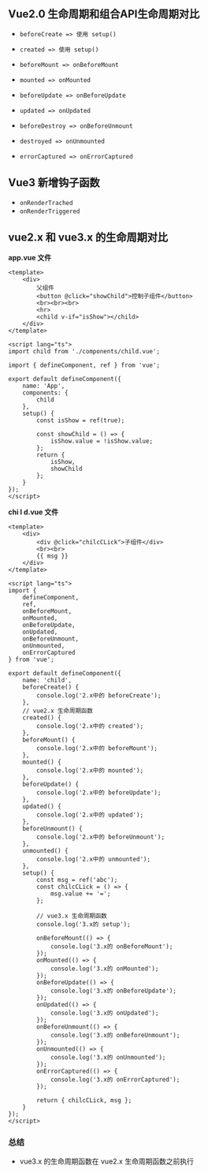## Vue2.0 生命周期和组合API生命周期对比

+ `beforeCreate => 使用 setup()`

+ `created => 使用 setup()`

+ `beforeMount => onBeforeMount`
+ `mounted => onMounted`
+ `beforeUpdate => onBeforeUpdate`
+ `updated => onUpdated`
+ `beforeDestroy => onBeforeUnmount`
+ `destroyed => onUnmounted`
+ `errorCaptured => onErrorCaptured`





## Vue3 新增钩子函数

+ `onRenderTrached`
+ `onRenderTriggered`





## vue2.x 和 vue3.x 的生命周期对比

**app.vue 文件**

```vue
<template>
    <div>
        父组件
        <button @click="showChild">控制子组件</button>
        <br><br><br>
        <hr>
        <child v-if="isShow"></child>
    </div>
</template>

<script lang="ts">
import child from './components/child.vue';

import { defineComponent, ref } from 'vue';

export default defineComponent({
    name: 'App',
    components: {
        child
    },
    setup() {
        const isShow = ref(true);

        const showChild = () => {
            isShow.value = !isShow.value;
        };
        return {
            isShow,
            showChild
        };
    }
});
</script>
```



**chi l d.vue 文件**

```vue
<template>
    <div>
        <div @click="chilcCLick">子组件</div>
        <br><br>
        {{ msg }}
    </div>
</template>

<script lang="ts">
import {
    defineComponent,
    ref,
    onBeforeMount,
    onMounted,
    onBeforeUpdate,
    onUpdated,
    onBeforeUnmount,
    onUnmounted,
    onErrorCaptured
} from 'vue';

export default defineComponent({
    name: 'child',
    beforeCreate() {
        console.log('2.x中的 beforeCreate');
    },
  	// vue2.x 生命周期函数
    created() {
        console.log('2.x中的 created');
    },
    beforeMount() {
        console.log('2.x中的 beforeMount');
    },
    mounted() {
        console.log('2.x中的 mounted');
    },
    beforeUpdate() {
        console.log('2.x中的 beforeUpdate');
    },
    updated() {
        console.log('2.x中的 updated');
    },
    beforeUnmount() {
        console.log('2.x中的 beforeUnmount');
    },
    unmounted() {
        console.log('2.x中的 unmounted');
    },
    setup() {
        const msg = ref('abc');
        const chilcCLick = () => {
            msg.value += '=';
        };

      	// vue3.x 生命周期函数
        console.log('3.x的 setup');

        onBeforeMount(() => {
            console.log('3.x的 onBeforeMount');
        });
        onMounted(() => {
            console.log('3.x的 onMounted');
        });
        onBeforeUpdate(() => {
            console.log('3.x的 onBeforeUpdate');
        });
        onUpdated(() => {
            console.log('3.x的 onUpdated');
        });
        onBeforeUnmount(() => {
            console.log('3.x的 onBeforeUnmount');
        });
        onUnmounted(() => {
            console.log('3.x的 onUnmounted');
        });
        onErrorCaptured(() => {
            console.log('3.x的 onErrorCaptured');
        });

        return { chilcCLick, msg };
    }
});
</script>
```



### 总结

+ vue3.x 的生命周期函数在 vue2.x 生命周期函数之前执行